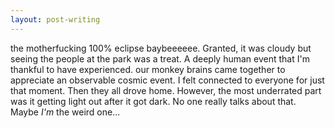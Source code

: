 ```yaml
---
layout: post-writing
---
```


the motherfucking 100% eclipse baybeeeeee. Granted, it was cloudy but seeing the people at the park was a treat. A deeply human event that I'm thankful to have experienced. our monkey brains came together to appreciate an observable cosmic event. I felt connected to everyone for just that moment. Then they all drove home. However, the most underrated part was it getting light out after it got dark. No one really talks about that. Maybe *I'm* the weird one...